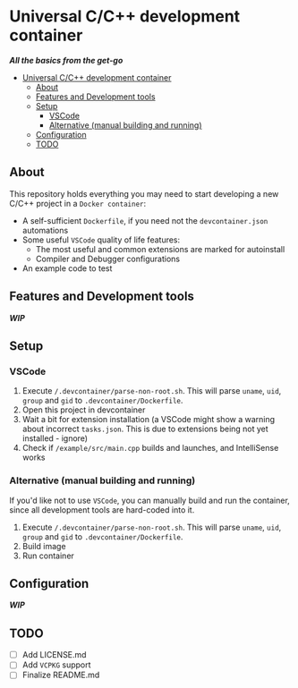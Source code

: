 # Universal C/C++ development container

***All the basics from the get-go***

- [Universal C/C++ development container](#universal-cc-development-container)
  - [About](#about)
  - [Features and Development tools](#features-and-development-tools)
  - [Setup](#setup)
    - [VSCode](#vscode)
    - [Alternative (manual building and running)](#alternative-manual-building-and-running)
  - [Configuration](#configuration)
  - [TODO](#todo)

## About

This repository holds everything you may need to start developing a new C/C++
project in a `Docker container`:

- A self-sufficient `Dockerfile`, if you need not the `devcontainer.json`
  automations
- Some useful `VSCode` quality of life features:
  - The most useful and common extensions are marked for autoinstall
  - Compiler and Debugger configurations
- An example code to test

## Features and Development tools

***WIP***

## Setup

### VSCode

1. Execute `/.devcontainer/parse-non-root.sh`. This will parse `uname`, `uid`,
   `group` and `gid` to `.devcontainer/Dockerfile`.
2. Open this project in devcontainer
3. Wait a bit for extension installation (a VSCode might show a warning about
   incorrect `tasks.json`. This is due to extensions being not yet installed -
   ignore)
4. Check if `/example/src/main.cpp` builds and launches, and IntelliSense works

### Alternative (manual building and running)

If you'd like not to use `VSCode`, you can manually build and run the container,
since all development tools are hard-coded into it.

1. Execute `/.devcontainer/parse-non-root.sh`. This will parse `uname`, `uid`,
   `group` and `gid` to `.devcontainer/Dockerfile`.
2. Build image
3. Run container

## Configuration

***WIP***

## TODO

- [ ] Add LICENSE.md
- [ ] Add `VCPKG` support
- [ ] Finalize README.md
